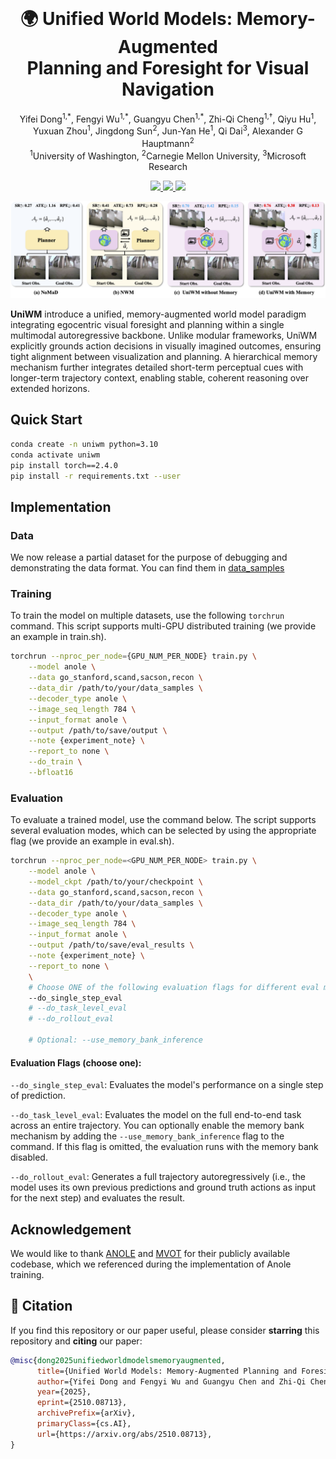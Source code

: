 <br>
<p align="center">

<h1 align="center"><strong>🌍 Unified World Models: Memory-Augmented<br>Planning and Foresight for Visual Navigation</strong></h1>
  <p align="center"><span><a href=""></a></span>
              <a>Yifei Dong<sup>1,*</sup>,</a>
              <a>Fengyi Wu<sup>1,*</sup>,</a>
             <a>Guangyu Chen<sup>1,*</sup>,</a>
              <a>Zhi-Qi Cheng<sup>1,†</sup>,</a>
              <a>Qiyu Hu<sup>1</sup>,</a>
              <a>Yuxuan Zhou<sup>1</sup>,</a>
              <a>Jingdong Sun<sup>2</sup>,</a>
              <a>Jun-Yan He<sup>1</sup>,</a>
              <a>Qi Dai<sup>3</sup>,</a>
              <a>Alexander G Hauptmann<sup>2</sup></a>
    <br>
    <sup>1</sup>University of Washington, <sup>2</sup>Carnegie Mellon University, <sup>3</sup>Microsoft Research<br>   
  </p>
    
<p align="center">
  <a href="https://arxiv.org/abs/2510.08713" target="_blank">
    <img src="https://img.shields.io/badge/ArXiv-2510.08713-red">
  </a>
  <a href="https://github.com/F1y1113/UniWM" target="_blank">
    <img src="https://img.shields.io/badge/Project-UniWM-blue">
  </a>
<a href="https://github.com/F1y1113/UniWM" target="_blank">
    <img src="https://img.shields.io/badge/License-MIT-green">
</a>
</p>

<p align="center">
  <img src="assists/comparison.png" alt="task" width="660"/>
</p>

**UniWM** introduce a unified, memory-augmented world model paradigm integrating egocentric visual foresight and planning within a single multimodal autoregressive backbone. Unlike modular frameworks, UniWM explicitly grounds action decisions in visually imagined outcomes, ensuring tight alignment between visualization and planning. A hierarchical memory mechanism further integrates detailed short-term perceptual cues with longer-term trajectory context, enabling stable, coherent reasoning over extended horizons.

## Quick Start

```bash
conda create -n uniwm python=3.10
conda activate uniwm
pip install torch==2.4.0
pip install -r requirements.txt --user
```

## Implementation

### Data

We now release a partial dataset for the purpose of debugging and demonstrating the data format. You can find them in [data_samples](data_samples/)

### Training

To train the model on multiple datasets, use the following `torchrun` command. This script supports multi-GPU distributed training (we provide an example in train.sh).

```bash
torchrun --nproc_per_node={GPU_NUM_PER_NODE} train.py \
    --model anole \
    --data go_stanford,scand,sacson,recon \
    --data_dir /path/to/your/data_samples \
    --decoder_type anole \
    --image_seq_length 784 \
    --input_format anole \
    --output /path/to/save/output \
    --note {experiment_note} \
    --report_to none \
    --do_train \
    --bfloat16
```

### Evaluation

To evaluate a trained model, use the command below. The script supports several evaluation modes, which can be selected by using the appropriate flag (we provide an example in eval.sh).

``` bash
torchrun --nproc_per_node=<GPU_NUM_PER_NODE> train.py \
    --model anole \
    --model_ckpt /path/to/your/checkpoint \
    --data go_stanford,scand,sacson,recon \
    --data_dir /path/to/your/data_samples \
    --decoder_type anole \
    --image_seq_length 784 \
    --input_format anole \
    --output /path/to/save/eval_results \
    --note {experiment_note} \
    --report_to none \
    \
    # Choose ONE of the following evaluation flags for different eval mode:
    --do_single_step_eval
    # --do_task_level_eval
    # --do_rollout_eval

    # Optional: --use_memory_bank_inference
```
#### Evaluation Flags (choose one):

`--do_single_step_eval`: Evaluates the model's performance on a single step of prediction.

`--do_task_level_eval`: Evaluates the model on the full end-to-end task across an entire trajectory. You can optionally enable the memory bank mechanism by adding the `--use_memory_bank_inference` flag to the command. If this flag is omitted, the evaluation runs with the memory bank disabled.

`--do_rollout_eval`: Generates a full trajectory autoregressively (i.e., the model uses its own previous predictions and ground truth actions as input for the next step) and evaluates the result.


## Acknowledgement

We would like to thank [ANOLE](https://arxiv.org/abs/2407.06135) and [MVOT](https://arxiv.org/abs/2501.07542) for their publicly available codebase, which we referenced during the implementation of Anole training.

## 🌟 Citation

If you find this repository or our paper useful, please consider **starring** this repository and **citing** our paper:
```bibtex
@misc{dong2025unifiedworldmodelsmemoryaugmented,
      title={Unified World Models: Memory-Augmented Planning and Foresight for Visual Navigation}, 
      author={Yifei Dong and Fengyi Wu and Guangyu Chen and Zhi-Qi Cheng and Qiyu Hu and Yuxuan Zhou and Jingdong Sun and Jun-Yan He and Qi Dai and Alexander G Hauptmann},
      year={2025},
      eprint={2510.08713},
      archivePrefix={arXiv},
      primaryClass={cs.AI},
      url={https://arxiv.org/abs/2510.08713}, 
}
```
